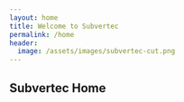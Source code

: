 ```yaml
---
layout: home
title: Welcome to Subvertec
permalink: /home
header:
  image: /assets/images/subvertec-cut.png
---
```

## Subvertec Home
